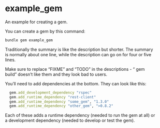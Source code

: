 # example_gem
An example for creating a gem.

You can create a gem by this command:

```ruby
bundle gem example_gem
```

Traditionally the summary is like the description but shorter.  The
summary is normally about one line, while the description can go
on for four or five lines.

Make sure to replace “FIXME” and “TODO” in the descriptions -
“ gem build” doesnʼt like them and they look bad to users.

Youʼll need to add dependencies at the bottom. They can look
like this:

```ruby
  gem.add_development_dependency "rspec"
  gem.add_runtime_dependency "rest-client"
  gem.add_runtime_dependency "some_gem", "1.3.0"
  gem.add_runtime_dependency "other_gem", ">0.8.2"
```

  Each of these adds a runtime dependency (needed to run the
gem at all) or a development dependency (needed to develop or
test the gem).
